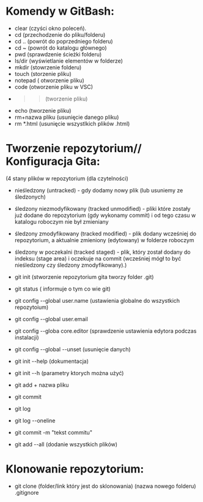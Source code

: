 # Komendy w GitBash: #
 - clear (czyści okno poleceń).
 - cd (przechodzenie do pliku/folderu)
 - cd .. (powrót do poprzedniego folderu)
 - cd ~ (powrót do katalogu głównego)
 - pwd (sprawdzenie ścieżki folderu)
 - ls/dir (wyświetlanie elementów w folderze)
 - mkdir (stowrzenie folderu)
 - touch (storzenie pliku)
 - notepad ( otworzenie pliku)
 - code (otworzenie pliku w VSC)
 - >> (tworzenie pliku)
 - echo (tworzenie pliku)
 - rm+nazwa pliku (usunięcie danego pliku)
 - rm *.html (usunięcie wszystlkich plików  .html)

# Tworzenie repozytorium// Konfiguracja Gita: #
(4 stany plików w repozytorium (dla czytelności)
- nieśledzony (untracked) - gdy dodamy nowy plik (lub usuniemy ze
śledzonych)
- śledzony niezmodyfikowany (tracked unmodified) - pliki które zostały już
dodane do repozytorium (gdy wykonamy commit) i od tego czasu w
katalogu roboczym nie był zmieniany
- śledzony zmodyfikowany (tracked modified) - plik dodany wcześniej do
repozytorium, a aktualnie zmieniony (edytowany) w folderze roboczym
- śledzony w poczekalni (tracked staged) - plik, który został dodany do
indeksu (stage area) i oczekuje na commit (wcześniej mógł to być
nieśledzony czy śledzony zmodyfikowany).)


 - git init (stworzenie repozytorium gita tworzy folder .git)
 - git status ( informuje o tym co wie git)

 - git config --global user.name (ustawienia globalne do wszystkich repozytoium)
 - git config --global user.email
 - git config --globa core.editor (sprawdzenie ustawienia edytora podczas instalacji)
 - git config --global --unset (usunięcie danych)
 - git init --help (dokumentacja)
 - git init --h (parametry ktorych można użyć)
 - git add + nazwa pliku 
 - git commit 
 - git log 
 - git log --oneline
 - git commit -m "tekst commitu"
 - git add --all (dodanie wszystkich plików)

# Klonowanie repozytorium: #
- git clone (folder/link który jest do sklonowania) (nazwa nowego folderu)
.gitignore

